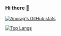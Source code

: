 ### Hi there 👋

[![Anurag's GitHub stats](https://github-readme-stats.vercel.app/api?username=arima0714&count_private=true&show_icons=true)](https://github.com/anuraghazra/github-readme-stats)

[![Top Langs](https://github-readme-stats.vercel.app/api/top-langs/?username=arima0714&hide=C,html,C%2B%2B,Roff,Makefile)](https://github.com/anuraghazra/github-readme-stats)



<!--
**arima0714/arima0714** is a ✨ _special_ ✨ repository because its `README.md` (this file) appears on your GitHub profile.

Here are some ideas to get you started:

- 🔭 I’m currently working on ...
- 🌱 I’m currently learning ...
- 👯 I’m looking to collaborate on ...
- 🤔 I’m looking for help with ...
- 💬 Ask me about ...
- 📫 How to reach me: ...
- 😄 Pronouns: ...
- ⚡ Fun fact: ...
-->
